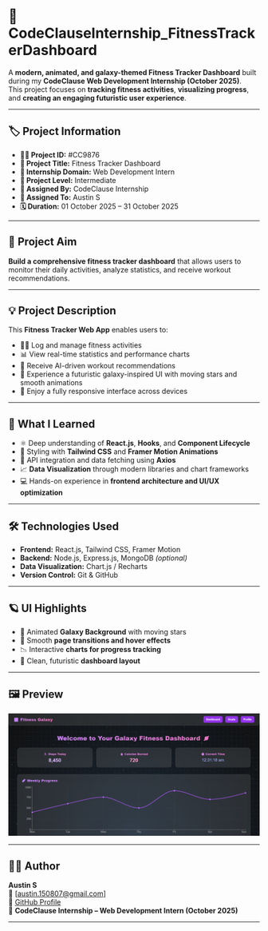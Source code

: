 # 💪 **CodeClauseInternship_FitnessTrackerDashboard**

A **modern, animated, and galaxy-themed Fitness Tracker Dashboard** built during my **CodeClause Web Development Internship (October 2025)**.  
This project focuses on **tracking fitness activities**, **visualizing progress**, and **creating an engaging futuristic user experience**.

---

## 🏷️ **Project Information**

- **👨‍💻 Project ID:** #CC9876  
- **📌 Project Title:** Fitness Tracker Dashboard  
- **🏢 Internship Domain:** Web Development Intern  
- **🎯 Project Level:** Intermediate  
- **🧾 Assigned By:** CodeClause Internship  
- **👤 Assigned To:** Austin S  
- **🗓️ Duration:** 01 October 2025 – 31 October 2025  

---

## 🚀 **Project Aim**

**Build a comprehensive fitness tracker dashboard** that allows users to monitor their daily activities, analyze statistics, and receive workout recommendations.

---

## 💡 **Project Description**

This **Fitness Tracker Web App** enables users to:
- 🏋️‍♂️ Log and manage fitness activities  
- 📊 View real-time statistics and performance charts  
- 🤖 Receive AI-driven workout recommendations  
- 🌌 Experience a futuristic galaxy-inspired UI with moving stars and smooth animations  
- 📱 Enjoy a fully responsive interface across devices  

---

## 🧠 **What I Learned**

- ⚛️ Deep understanding of **React.js**, **Hooks**, and **Component Lifecycle**  
- 🎨 Styling with **Tailwind CSS** and **Framer Motion Animations**  
- 🔗 API integration and data fetching using **Axios**  
- 📈 **Data Visualization** through modern libraries and chart frameworks  
- 💻 Hands-on experience in **frontend architecture and UI/UX optimization**

---

## 🛠️ **Technologies Used**

- **Frontend:** React.js, Tailwind CSS, Framer Motion  
- **Backend:** Node.js, Express.js, MongoDB *(optional)*  
- **Data Visualization:** Chart.js / Recharts  
- **Version Control:** Git & GitHub  

---

## 🪐 **UI Highlights**

- 🌌 Animated **Galaxy Background** with moving stars  
- 💫 Smooth **page transitions and hover effects**  
- 📉 Interactive **charts for progress tracking**  
- 🎨 Clean, futuristic **dashboard layout**  

---

## 🖼️ **Preview**

![Fitness Tracker Preview](images/dashboard-preview.png)


---

## 👨‍💻 **Author**

**Austin S**  
📧 [austin.150807@gmail.com]  
🔗 [GitHub Profile](https://github.com/your-username)  
💼 **CodeClause Internship – Web Development Intern (October 2025)**  

---
